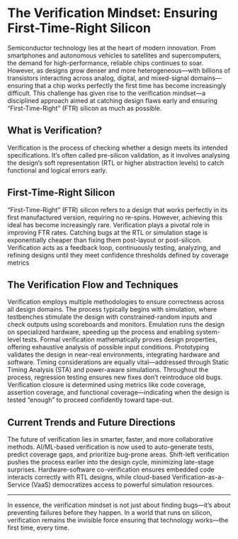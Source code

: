 # The Verification Mindset: Ensuring First-Time-Right Silicon

Semiconductor technology lies at the heart of modern innovation. From smartphones and autonomous vehicles to satellites and supercomputers, the demand for high-performance, reliable chips continues to soar. However, as designs grow denser and more heterogeneous—with billions of transistors interacting across analog, digital, and mixed-signal domains—ensuring that a chip works perfectly the first time has become increasingly difficult. This challenge has given rise to the verification mindset—a disciplined approach aimed at catching design flaws early and ensuring “First-Time-Right” (FTR) silicon as much as possible.

## What is Verification?

Verification is the process of checking whether a design meets its intended specifications. It’s often called pre-silicon validation, as it involves analysing the design’s soft representation (RTL or higher abstraction levels) to catch functional and logical errors early.

## First-Time-Right Silicon

“First-Time-Right” (FTR) silicon refers to a design that works perfectly in its first manufactured version, requiring no re-spins. However, achieving this ideal has become increasingly rare. Verification plays a pivotal role in improving FTR rates. Catching bugs at the RTL or simulation stage is exponentially cheaper than fixing them post-layout or post-silicon. Verification acts as a feedback loop, continuously testing, analyzing, and refining designs until they meet confidence thresholds defined by coverage metrics

## The Verification Flow and Techniques

Verification employs multiple methodologies to ensure correctness across all design domains. The process typically begins with simulation, where testbenches stimulate the design with constrained-random inputs and check outputs using scoreboards and monitors. Emulation runs the design on specialized hardware, speeding up the process and enabling system-level tests. Formal verification mathematically proves design properties, offering exhaustive analysis of possible input conditions. Prototyping validates the design in near-real environments, integrating hardware and software.
Timing considerations are equally vital—addressed through Static Timing Analysis (STA) and power-aware simulations. Throughout the process, regression testing ensures new fixes don’t reintroduce old bugs. Verification closure is determined using metrics like code coverage, assertion coverage, and functional coverage—indicating when the design is tested “enough” to proceed confidently toward tape-out.

## Current Trends and Future Directions
The future of verification lies in smarter, faster, and more collaborative methods. AI/ML-based verification is now used to auto-generate tests, predict coverage gaps, and prioritize bug-prone areas. Shift-left verification pushes the process earlier into the design cycle, minimizing late-stage surprises. Hardware-software co-verification ensures embedded code interacts correctly with RTL designs, while cloud-based Verification-as-a-Service (VaaS) democratizes access to powerful simulation resources.
________________________________________
In essence, the verification mindset is not just about finding bugs—it’s about preventing failures before they happen. In a world that runs on silicon, verification remains the invisible force ensuring that technology works—the first time, every time.


